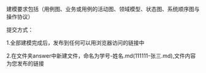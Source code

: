 建模要求包括（用例图、业务或用例的活动图、领域模型、状态图、系统顺序图与操作协议）

提交方式：

1.全部建模完成后，发布到任何可以用浏览器访问的链接中

2.在文件夹answer中新建文件，命名为学号-姓名.md(111111-张三.md),文件内容为您发布的链接
